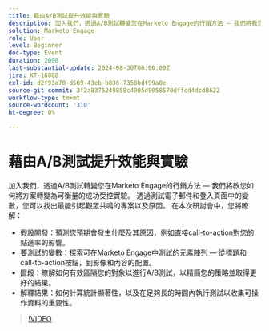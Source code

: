 ```yaml
---
title: 藉由A/B測試提升效能與實驗
description: 加入我們，透過A/B測試轉變您在Marketo Engage的行銷方法 — 我們將教您如何將方案轉變為可衡量的成功受控實驗。 透過測試電子郵件和登入頁面中的變數，您可以找出最能引起觀眾共鳴的專案以及原因。 在此課程中，您將學習假設開發，以預測您預期會發生的事情及其原因，例如直接call-to-action對您的點進率的影響。 測試變數可探索可在Marketo Engage中測試的元素陣列，從標題和call-to-action按鈕，到影像和內容版面配置。 細分瞭解如何有效細分您的對象以進行A/B測試，以精簡您的策略並獲得更好的結果。  解譯結果如何計算統計顯著性和執行測試的重要性，並持續收集可操作資料。
solution: Marketo Engage
role: User
level: Beginner
doc-type: Event
duration: 2098
last-substantial-update: 2024-08-30T00:00:00Z
jira: KT-16008
exl-id: d2f93a70-d569-43eb-b836-7358bdf99a0e
source-git-commit: 3f2a8375249858c4905d9058570dffcd4dcd8622
workflow-type: tm+mt
source-wordcount: '310'
ht-degree: 0%

---
```


# 藉由A/B測試提升效能與實驗

加入我們，透過A/B測試轉變您在Marketo Engage的行銷方法 — 我們將教您如何將方案轉變為可衡量的成功受控實驗。 透過測試電子郵件和登入頁面中的變數，您可以找出最能引起觀眾共鳴的專案以及原因。 在本次研討會中，您將瞭解：

* 假設開發：預測您預期會發生什麼及其原因，例如直接call-to-action對您的點進率的影響。
* 要測試的變數：探索可在Marketo Engage中測試的元素陣列 — 從標題和call-to-action按鈕，到影像和內容的配置。
* 區段：瞭解如何有效區隔您的對象以進行A/B測試，以精簡您的策略並取得更好的結果。
* 解釋結果：如何計算統計顯著性，以及在足夠長的時間內執行測試以收集可操作資料的重要性。

>[!VIDEO](https://video.tv.adobe.com/v/3432955/?learn=on)
